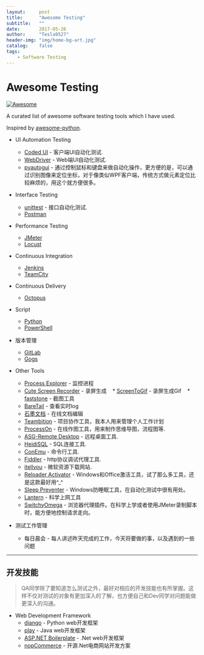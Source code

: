 ```yaml
---
layout:     post
title:      "Awesome Testing"
subtitle:   ""
date:       2017-05-26
author:     "Tesla9527"
header-img: "img/home-bg-art.jpg"
catalog:    false
tags:
    - Software Testing
---
```

# Awesome Testing 
[![Awesome](https://cdn.rawgit.com/sindresorhus/awesome/d7305f38d29fed78fa85652e3a63e154dd8e8829/media/badge.svg)](https://github.com/sindresorhus/awesome)

A curated list of awesome software testing tools which I have used.

Inspired by [awesome-python](https://github.com/vinta/awesome-python).

* UI Automation Testing
    * [Coded UI](https://msdn.microsoft.com/en-us/library/dd286726.aspx) - 客户端UI自动化测试.
    * [WebDriver](http://www.seleniumhq.org/projects/webdriver/) - Web端UI自动化测试.
	* [pyautogui](https://pyautogui.readthedocs.io/en/latest/) - 通过控制鼠标和键盘来做自动化操作，更方便的是，可以通过识别图像来定位坐标，对于像类似WPF客户端，传统方式做元素定位比较麻烦的，用这个就方便很多。
    	
* Interface Testing
    * [unittest](https://docs.python.org/2/library/unittest.html) - 接口自动化测试.
	* [Postman](https://www.getpostman.com/)
	
* Performance Testing
    * [JMeter](http://jmeter.apache.org/)
	* [Locust](http://locust.io/)
		
* Continuous Integration
    * [Jenkins](https://jenkins.io/)
	* [TeamCity](https://www.jetbrains.com/teamcity/)
	
* Continuous Delivery
    * [Octopus](https://octopus.com/)
	
* Script
    * [Python](https://www.python.org/)
    * [PowerShell](https://en.wikipedia.org/wiki/PowerShell)
	
* 版本管理
    * [GitLab](https://about.gitlab.com/)
    * [Gogs](https://gogs.io/)
	
* Other Tools
    * [Process Explorer](https://technet.microsoft.com/en-us/sysinternals/processexplorer.aspx) - 监控进程
    * [Cute Screen Recorder](http://www.videotool.net/screen-recorder-free-version.htm) - 录屏生成
    * [ScreenToGif](http://www.screentogif.com/) - 录屏生成Gif
    * [faststone](http://www.faststone.org/) - 截图工具	
    * [BareTail](https://www.baremetalsoft.com/baretail/) - 查看实时log
	* [石墨文档](https://shimo.im) - 在线文档编辑
	* [Teambition](https://www.teambition.com) - 项目协作工具，我本人用来管理个人工作计划
	* [ProcessOn](https://www.processon.com/) - 在线作图工具，用来制作思维导图，流程图等.
    * [ASG-Remote Desktop](http://www.visionapp.com/germany/solutions/asg-remote-desktop.html) - 远程桌面工具.
    * [HeidiSQL](https://www.heidisql.com/) - SQL连接工具.	
    * [ConEmu](https://conemu.github.io/) - 命令行工具.	
	* [Fiddler](http://www.telerik.com/fiddler) - http协议调试代理工具.	
	* [itellyou](http://msdn.itellyou.cn/) - 微软资源下载网站.	
	* [Reloader Activator](http://windowsactivators.com/re-loader/) - Windows和Office激活工具，试了那么多工具，还是这款最好用^_^	
	* [Sleep Preventer](http://download.cnet.com/Sleep-Preventer/3000-2094_4-75811007.html) - Windows防睡眠工具，在自动化测试中很有用处。	
	* [Lantern](https://github.com/getlantern/lantern) - 科学上网工具	
	* [SwitchyOmega](https://github.com/FelisCatus/SwitchyOmega) - 浏览器代理插件。在科学上学或者使用JMeter录制脚本时，能方便地控制请求走向。	
	
* 测试工作管理
    * 每日晨会 - 每人讲述昨天完成的工作，今天将要做的事，以及遇到的一些问题

---
	
## 开发技能
>QA同学除了要知道怎么测试之外，最好对相应的开发技能也有所掌握。这样不仅对测试的对象有更加深入的了解，也方便自己和Dev同学对问题能做更深入的沟通。

* Web Development Framework
    * [django](https://www.djangoproject.com/) - Python web开发框架
	* [play](https://www.playframework.com/) - Java web开发框架
	* [ASP.NET Boilerplate](https://www.aspnetboilerplate.com/) - .Net web开发框架
	* [nopCommerce](http://www.nopcommerce.com/) - 开源.Net电商网站开发方案
	
	
